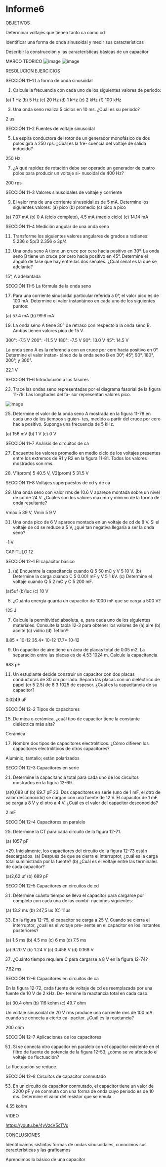 # Informe6
OBJETIVOS

Determinar voltajes que tienen tanto ca como cd

Identificar una forma de onda sinusoidal y medir sus características

Describir la construcción y las características básicas de un capacitor

MARCO TEORICO
![image](https://user-images.githubusercontent.com/117759439/210832542-3042e95e-0272-45a7-b1e2-760d692bccef.png)
![image](https://user-images.githubusercontent.com/117759439/210903878-e838fb70-2352-4de2-a9cb-ef17fdc5fa79.png)

RESOLUCION EJERCICIOS

SECCIÓN 11–1 La forma de onda sinusoidal

1. Calcule la frecuencia con cada uno de los siguientes valores de periodo:

(a) 1 Hz (b) 5 Hz (c) 20 Hz
(d) 1 kHz (e) 2 kHz (f) 100 kHz

3. Una onda seno realiza 5 ciclos en 10 ms. ¿Cuál es su periodo?

2 us

SECCIÓN 11–2 Fuentes de voltaje sinusoidal

5. La espira conductora del rotor de un generador monofásico de dos polos gira a 250 rps. ¿Cuál es la fre-
cuencia del voltaje de salida inducido?

250 Hz

7. ¿A qué rapidez de rotación debe ser operado un generador de cuatro polos para producir un voltaje si-
nusoidal de 400 Hz?

200 rps

SECCIÓN 11–3 Valores sinusoidales de voltaje y corriente

9. El valor rms de una corriente sinusoidal es de 5 mA. Determine los siguientes valores:
(a) pico (b) promedio (c) pico a pico

(a) 7.07 mA (b) 0 A (ciclo completo), 4.5 mA (medio ciclo)
(c) 14.14 mA

SECCIÓN 11–4 Medición angular de una onda seno

11. Transforme los siguientes valores angulares de grados a radianes:
5.236 o 5p/3 
2.356 o 3p/4 

13. Una onda seno A tiene un cruce por cero hacia positivo en 30°. La onda seno B tiene un cruce por cero hacia positivo en 45°. Determine el ángulo de fase que hay entre las dos señales. ¿Cuál señal es la que se adelanta?

15°, A adelantada

SECCIÓN 11–5 La fórmula de la onda seno

17. Para una corriente sinusoidal particular referida a 0°, el valor pico es de 100 mA. Determine el valor
instantáneo en cada uno de los siguientes puntos:

(a) 57.4 mA (b) 99.6 mA 

19. La onda seno A tiene 30° de retraso con respecto a la onda seno B. Ambas tienen valores pico de 15 V.

300°: -7.5 V
200°: -11.5 V
180°: -7.5 V
90°: 13.0 V
45°: 14.5 V

La onda seno A es la referencia con un cruce por cero hacia positivo en 0°. Determine el valor instan-
táneo de la onda seno B en 30°, 45°, 90°, 180°, 200°, y 300°.

22.1 V

SECCIÓN 11–6 Introducción a los fasores

23. Trace las ondas seno representadas por el diagrama fasorial de la figura 11-79. Las longitudes del fa-
sor representan valores pico.

![image](https://user-images.githubusercontent.com/117759439/211225007-333697b1-772b-4271-9122-2fb5ef76b3f8.png)


25. Determine el valor de la onda seno A mostrada en la figura 11-78 en cada uno de los tiempos siguien-
tes, medido a partir del cruce por cero hacia positivo. Suponga una frecuencia de 5 kHz.

(a) 156 mV (b) 1 V (c) 0 V

SECCIÓN 11–7 Análisis de circuitos de ca

27. Encuentre los valores promedio en medio ciclo de los voltajes presentes entre los extremos de R1 y R2
en la figura 11-81. Todos los valores mostrados son rms.

27. V1(prom) 5 40.5 V, V2(prom) 5 31.5 V

SECCIÓN 11–8 Voltajes superpuestos de cd y de ca

29. Una onda seno con valor rms de 10.6 V aparece montada sobre un nivel de cd de 24 V. ¿Cuáles son los
valores máximo y mínimo de la forma de onda resultante?

Vmáx 5 39 V, Vmín 5 9 V

31. Una onda pico de 6 V aparece montada en un voltaje de cd de 8 V. Si el voltaje de cd se reduce a 5 V,
¿qué tan negativa llegaría a ser la onda seno?

-1 V

CAPITULO 12

SECCIÓN 12–1 El capacitor básico

1. (a) Encuentre la capacitancia cuando Q 5 50 mC y V 5 10 V.
(b) Determine la carga cuando C 5 0.001 mF y V 5 1 kV.
(c) Determine el voltaje cuando Q 5 2 mC y C 5 200 mF.

(a)5uf (b)1uc (c) 10 V

5. ¿Cuánta energía guarda un capacitor de 1000 mF que se carga a 500 V?

125 J

7. Calcule la permitividad absoluta, e, para cada uno de los siguientes materiales. Consulte la tabla 12-3
para obtener los valores de (a) aire (b) aceite (c) vidrio (d) Teflón®

8.85 * 10-12
35.4* 10-12
17.7* 10-12

9. Un capacitor de aire tiene un área de placas total de 0.05 m2. La separación entre las placas es de 4.53 1024 m. Calcule la capacitancia.

983 pF

11. Un estudiante decide construir un capacitor con dos placas conductoras de 30 cm por lado. Separa las
placas con un dieléctrico de papel (er 5 2.5) de 8 3 1025 de espesor. ¿Cuál es la capacitancia de su capacitor?

0.0249 uF

SECCIÓN 12–2 Tipos de capacitores

15. De mica o cerámica, ¿cuál tipo de capacitor tiene la constante dieléctrica más alta?

Cerámica

17. Nombre dos tipos de capacitores electrolíticos. ¿Cómo difieren los capacitores electrolíticos de otros capacitores?

Aluminio, tantalio; están polarizados

SECCIÓN 12–3 Capacitores en serie

21. Determine la capacitancia total para cada uno de los circuitos mostrados en la figura 12-69.

(a)0,688 uf 
(b) 69.7 pF
23. Dos capacitores en serie (uno de 1 mF, el otro de valor desconocido) se cargan con una fuente de 12 V.
El capacitor de 1 mF se carga a 8 V y el otro a 4 V. ¿Cuál es el valor del capacitor desconocido?

2 mF

SECCIÓN 12–4 Capacitores en paralelo

25. Determine la CT para cada circuito de la figura 12-71.

(a) 1057 pF

*29. Inicialmente, los capacitores del circuito de la figura 12-73 están descargados.
(a) Después de que se cierra el interruptor, ¿cuál es la carga total suministrada por la fuente?
(b) ¿Cuál es el voltaje entre las terminales de cada capacitor?

(a)2,62 uf 
(b) 689 pF

SECCIÓN 12–5 Capacitores en circuitos de cd

31. Determine cuánto tiempo se lleva el capacitor para cargarse por completo con cada una de las combi-
naciones siguientes:

(a) 13.2 ms 
(b) 247,5 us
(C) 11us

33. En la figura 12-75, el capacitor se carga a 25 V. Cuando se cierra el interruptor, ¿cuál es el voltaje pre-
sente en el capacitor en los instantes posteriores?

(a) 1.5 ms (b) 4.5 ms (c) 6 ms (d) 7.5 ms

(a) 9.20 V (b) 1.24 V (c) 0.458 V (d) 0.168 V

37. ¿Cuánto tiempo requiere C para cargarse a 8 V en la figura 12-74?

7.62 ms

SECCIÓN 12–6 Capacitores en circuitos de ca

En la figura 12-72, cada fuente de voltaje de cd es reemplazada por una fuente de 10 V de 2 kHz. De-
termine la reactancia total en cada caso.

(a) 30.4 ohm (b) 116 kohm  (c) 49.7 ohm

Un voltaje sinusoidal de 20 V rms produce una corriente rms de 100 mA cuando se conecta a cierto ca-
pacitor. ¿Cuál es la reactancia?

200 ohm 

SECCIÓN 12–7 Aplicaciones de los capacitores

51. Si se conecta otro capacitor en paralelo con el capacitor existente en el filtro de fuente de potencia de
la figura 12-53, ¿cómo se ve afectado el voltaje de fluctuación?

La fluctuación se reduce.

SECCIÓN 12–8 Circuitos de capacitor conmutado

53. En un circuito de capacitor conmutado, el capacitor tiene un valor de 2200 pF y se conmuta con una
forma de onda cuyo periodo es de 10 ms. Determine el valor del resistor que se emula.

4.55 kohm

VIDEO 
 
https://youtu.be/4yVzcV5cTVg

CONCLUSIONES 

Identificamos sistintas formas de ondas sinusoidales, conocimos sus características y las graficamos

Aprendimos lo básico de una capacitor
